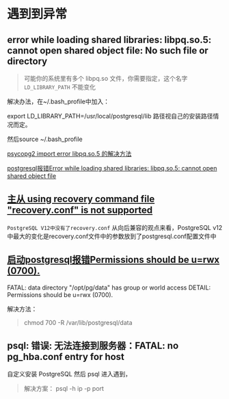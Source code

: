 
# 遇到到异常

## error while loading shared libraries: libpq.so.5: cannot open shared object file: No such file or directory

> 可能你的系统里有多个 libpq.so 文件，你需要指定，这个名字 `LD_LIBRARY_PATH` 不能变化

解决办法，在~/.bash_profile中加入：

export LD_LIBRARY_PATH=/usr/local/postgresql/lib
路径视自己的安装路径情况而定。

然后source ~/.bash_profile


[psycopg2 import error libpq.so.5 的解决方法](https://segmentfault.com/a/1190000005135658)

[postgresql报错Error while loading shared libraries: libpq.so.5: cannot open shared object file](https://blog.csdn.net/rongyongfeikai2/article/details/50314121)


## [主从 using recovery command file "recovery.conf" is not supported](https://www.modb.pro/db/25236)

`PostgreSQL V12中没有了recovery.conf`
从向后兼容的观点来看，PostgreSQL v12中最大的变化是recovery.conf文件中的参数放到了postgresql.conf配置文件中


## [启动postgresql报错Permissions should be u=rwx (0700).](https://blog.csdn.net/vah101/article/details/83309018)

FATAL: data directory "/opt/pg/data" has group or world access DETAIL: Permissions should be u=rwx (0700).

解决方法：

> chmod 700 -R /var/lib/postgresql/data

## psql: 错误: 无法连接到服务器：FATAL:  no pg_hba.conf entry for host

自定义安装 PostgreSQL 然后 psql 进入遇到，

> 解决方案： psql -h ip -p port 

